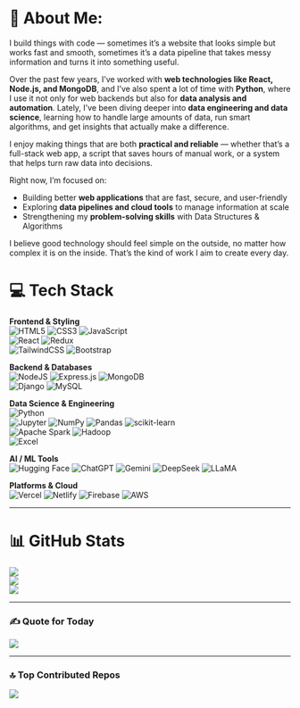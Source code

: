# 💫 About Me:
I build things with code — sometimes it’s a website that looks simple but works fast and smooth, sometimes it’s a data pipeline that takes messy information and turns it into something useful.  

Over the past few years, I’ve worked with **web technologies like React, Node.js, and MongoDB**, and I’ve also spent a lot of time with **Python**, where I use it not only for web backends but also for **data analysis and automation**. Lately, I’ve been diving deeper into **data engineering and data science**, learning how to handle large amounts of data, run smart algorithms, and get insights that actually make a difference.  

I enjoy making things that are both **practical and reliable** — whether that’s a full-stack web app, a script that saves hours of manual work, or a system that helps turn raw data into decisions.  

Right now, I’m focused on:  
- Building better **web applications** that are fast, secure, and user-friendly  
- Exploring **data pipelines and cloud tools** to manage information at scale  
- Strengthening my **problem-solving skills** with Data Structures & Algorithms  

I believe good technology should feel simple on the outside, no matter how complex it is on the inside. That’s the kind of work I aim to create every day.  


# 💻 Tech Stack  

**Frontend & Styling**  
![HTML5](https://img.shields.io/badge/html5-%23E34F26.svg?style=for-the-badge&logo=html5&logoColor=white)  ![CSS3](https://img.shields.io/badge/css3-%231572B6.svg?style=for-the-badge&logo=css3&logoColor=white)  ![JavaScript](https://img.shields.io/badge/javascript-%23323330.svg?style=for-the-badge&logo=javascript&logoColor=%23F7DF1E)  
![React](https://img.shields.io/badge/react-%2320232a.svg?style=for-the-badge&logo=react&logoColor=%2361DAFB)  ![Redux](https://img.shields.io/badge/redux-%23593d88.svg?style=for-the-badge&logo=redux&logoColor=white)  
![TailwindCSS](https://img.shields.io/badge/tailwindcss-%2338B2AC.svg?style=for-the-badge&logo=tailwind-css&logoColor=white)  ![Bootstrap](https://img.shields.io/badge/bootstrap-%238511FA.svg?style=for-the-badge&logo=bootstrap&logoColor=white)  

**Backend & Databases**  
![NodeJS](https://img.shields.io/badge/node.js-6DA55F?style=for-the-badge&logo=node.js&logoColor=white)  ![Express.js](https://img.shields.io/badge/express.js-%23404d59.svg?style=for-the-badge&logo=express&logoColor=%2361DAFB)  ![MongoDB](https://img.shields.io/badge/MongoDB-%234ea94b.svg?style=for-the-badge&logo=mongodb&logoColor=white)  
![Django](https://img.shields.io/badge/Django-%234ea94b.svg?style=for-the-badge&logo=django&logoColor=white)  ![MySQL](https://img.shields.io/badge/mysql-%2300000f.svg?style=for-the-badge&logo=mysql&logoColor=white)  

**Data Science & Engineering**  
![Python](https://img.shields.io/badge/python-3670A0?style=for-the-badge&logo=python&logoColor=ffdd54)  
![Jupyter](https://img.shields.io/badge/jupyter-%23F37626.svg?style=for-the-badge&logo=jupyter&logoColor=white)  ![NumPy](https://img.shields.io/badge/numpy-%23013243.svg?style=for-the-badge&logo=numpy&logoColor=white)  ![Pandas](https://img.shields.io/badge/pandas-%23150458.svg?style=for-the-badge&logo=pandas&logoColor=white)  ![scikit-learn](https://img.shields.io/badge/scikit--learn-%23F7931E.svg?style=for-the-badge&logo=scikit-learn&logoColor=white)  
![Apache Spark](https://img.shields.io/badge/Apache%20Spark-E25A1C.svg?style=for-the-badge&logo=apachespark&logoColor=white)  ![Hadoop](https://img.shields.io/badge/Hadoop-%23FFCC00.svg?style=for-the-badge&logo=apachehadoop&logoColor=black)  
![Excel](https://img.shields.io/badge/Excel-%23217346.svg?style=for-the-badge&logo=microsoft-excel&logoColor=white)  

**AI / ML Tools**  
![Hugging Face](https://img.shields.io/badge/HuggingFace-%23FFDD00.svg?style=for-the-badge&logo=huggingface&logoColor=black)  ![ChatGPT](https://img.shields.io/badge/OpenAI-412991?style=for-the-badge&logo=openai&logoColor=white)  ![Gemini](https://img.shields.io/badge/Gemini-4285F4?style=for-the-badge&logo=google&logoColor=white)  ![DeepSeek](https://img.shields.io/badge/DeepSeek-%23121212.svg?style=for-the-badge&logoColor=white)  ![LLaMA](https://img.shields.io/badge/LLaMA-%23000000.svg?style=for-the-badge&logo=meta&logoColor=white)  

**Platforms & Cloud**  
![Vercel](https://img.shields.io/badge/vercel-%23000000.svg?style=for-the-badge&logo=vercel&logoColor=white)  ![Netlify](https://img.shields.io/badge/netlify-%23000000.svg?style=for-the-badge&logo=netlify&logoColor=#00C7B7)  ![Firebase](https://img.shields.io/badge/Firebase-039BE5?style=for-the-badge&logo=Firebase&logoColor=white)   ![AWS](https://img.shields.io/badge/AWS-%23FF9900.svg?style=for-the-badge&logo=amazon-aws&logoColor=white)  

---

# 📊 GitHub Stats  
![](https://github-readme-stats.vercel.app/api?username=RMWajahat&theme=dark&hide_border=false&include_all_commits=true&count_private=true)  
![](https://github-readme-streak-stats.herokuapp.com/?user=RMWajahat&theme=dark&hide_border=false)  
![](https://github-readme-stats.vercel.app/api/top-langs/?username=RMWajahat&theme=dark&hide_border=false&include_all_commits=true&count_private=true&layout=compact)  

---

### ✍️ Quote for Today  
![](https://quotes-github-readme.vercel.app/api?type=horizontal&theme=dark)  

---

### 🔝 Top Contributed Repos  
![](https://github-contributor-stats.vercel.app/api?username=RMWajahat&limit=5&theme=dark&combine_all_yearly_contributions=true) 
